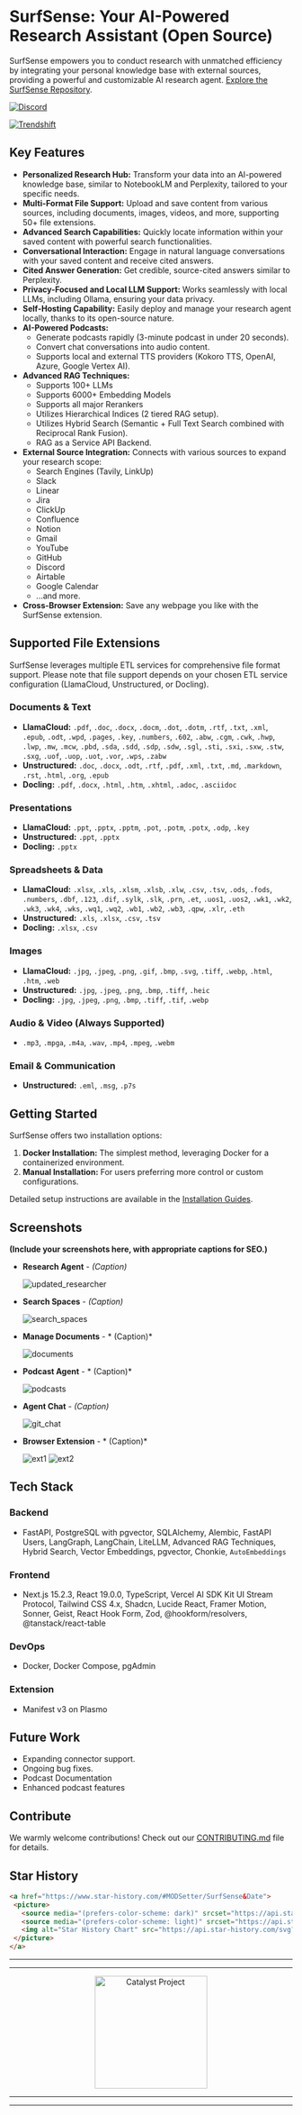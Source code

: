 # SurfSense: Your AI-Powered Research Assistant (Open Source)

SurfSense empowers you to conduct research with unmatched efficiency by integrating your personal knowledge base with external sources, providing a powerful and customizable AI research agent. [Explore the SurfSense Repository](https://github.com/MODSetter/SurfSense).

[![Discord](https://img.shields.io/discord/1359368468260192417?label=Discord&logo=discord)](https://discord.gg/ejRNvftDp9)

[![Trendshift](https://trendshift.io/api/badge/repositories/13606)](https://trendshift.io/repositories/13606)

## Key Features

*   **Personalized Research Hub:** Transform your data into an AI-powered knowledge base, similar to NotebookLM and Perplexity, tailored to your specific needs.
*   **Multi-Format File Support:** Upload and save content from various sources, including documents, images, videos, and more, supporting 50+ file extensions.
*   **Advanced Search Capabilities:** Quickly locate information within your saved content with powerful search functionalities.
*   **Conversational Interaction:** Engage in natural language conversations with your saved content and receive cited answers.
*   **Cited Answer Generation:** Get credible, source-cited answers similar to Perplexity.
*   **Privacy-Focused and Local LLM Support:** Works seamlessly with local LLMs, including Ollama, ensuring your data privacy.
*   **Self-Hosting Capability:** Easily deploy and manage your research agent locally, thanks to its open-source nature.
*   **AI-Powered Podcasts:** 
    *   Generate podcasts rapidly (3-minute podcast in under 20 seconds).
    *   Convert chat conversations into audio content.
    *   Supports local and external TTS providers (Kokoro TTS, OpenAI, Azure, Google Vertex AI).
*   **Advanced RAG Techniques:**
    *   Supports 100+ LLMs
    *   Supports 6000+ Embedding Models
    *   Supports all major Rerankers
    *   Utilizes Hierarchical Indices (2 tiered RAG setup).
    *   Utilizes Hybrid Search (Semantic + Full Text Search combined with Reciprocal Rank Fusion).
    *   RAG as a Service API Backend.
*   **External Source Integration:** Connects with various sources to expand your research scope:
    *   Search Engines (Tavily, LinkUp)
    *   Slack
    *   Linear
    *   Jira
    *   ClickUp
    *   Confluence
    *   Notion
    *   Gmail
    *   YouTube
    *   GitHub
    *   Discord
    *   Airtable
    *   Google Calendar
    *   ...and more.
*   **Cross-Browser Extension:** Save any webpage you like with the SurfSense extension.

## Supported File Extensions

SurfSense leverages multiple ETL services for comprehensive file format support. Please note that file support depends on your chosen ETL service configuration (LlamaCloud, Unstructured, or Docling).

### Documents & Text

*   **LlamaCloud:** `.pdf`, `.doc`, `.docx`, `.docm`, `.dot`, `.dotm`, `.rtf`, `.txt`, `.xml`, `.epub`, `.odt`, `.wpd`, `.pages`, `.key`, `.numbers`, `.602`, `.abw`, `.cgm`, `.cwk`, `.hwp`, `.lwp`, `.mw`, `.mcw`, `.pbd`, `.sda`, `.sdd`, `.sdp`, `.sdw`, `.sgl`, `.sti`, `.sxi`, `.sxw`, `.stw`, `.sxg`, `.uof`, `.uop`, `.uot`, `.vor`, `.wps`, `.zabw`
*   **Unstructured:** `.doc`, `.docx`, `.odt`, `.rtf`, `.pdf`, `.xml`, `.txt`, `.md`, `.markdown`, `.rst`, `.html`, `.org`, `.epub`
*   **Docling:** `.pdf`, `.docx`, `.html`, `.htm`, `.xhtml`, `.adoc`, `.asciidoc`

### Presentations

*   **LlamaCloud:** `.ppt`, `.pptx`, `.pptm`, `.pot`, `.potm`, `.potx`, `.odp`, `.key`
*   **Unstructured:** `.ppt`, `.pptx`
*   **Docling:** `.pptx`

### Spreadsheets & Data

*   **LlamaCloud:** `.xlsx`, `.xls`, `.xlsm`, `.xlsb`, `.xlw`, `.csv`, `.tsv`, `.ods`, `.fods`, `.numbers`, `.dbf`, `.123`, `.dif`, `.sylk`, `.slk`, `.prn`, `.et`, `.uos1`, `.uos2`, `.wk1`, `.wk2`, `.wk3`, `.wk4`, `.wks`, `.wq1`, `.wq2`, `.wb1`, `.wb2`, `.wb3`, `.qpw`, `.xlr`, `.eth`
*   **Unstructured:** `.xls`, `.xlsx`, `.csv`, `.tsv`
*   **Docling:** `.xlsx`, `.csv`

### Images

*   **LlamaCloud:** `.jpg`, `.jpeg`, `.png`, `.gif`, `.bmp`, `.svg`, `.tiff`, `.webp`, `.html`, `.htm`, `.web`
*   **Unstructured:** `.jpg`, `.jpeg`, `.png`, `.bmp`, `.tiff`, `.heic`
*   **Docling:** `.jpg`, `.jpeg`, `.png`, `.bmp`, `.tiff`, `.tif`, `.webp`

### Audio & Video (Always Supported)

*   `.mp3`, `.mpga`, `.m4a`, `.wav`, `.mp4`, `.mpeg`, `.webm`

### Email & Communication

*   **Unstructured:** `.eml`, `.msg`, `.p7s`

## Getting Started

SurfSense offers two installation options:

1.  **Docker Installation:** The simplest method, leveraging Docker for a containerized environment.
2.  **Manual Installation:** For users preferring more control or custom configurations.

Detailed setup instructions are available in the [Installation Guides](https://www.surfsense.net/docs/).

## Screenshots

**(Include your screenshots here, with appropriate captions for SEO.)**

*   **Research Agent**  - *(Caption)*

    ![updated_researcher](https://github.com/user-attachments/assets/e22c5d86-f511-4c72-8c50-feba0c1561b4)

*   **Search Spaces**  - *(Caption)*

    ![search_spaces](https://github.com/user-attachments/assets/e254c38c-f937-44b6-9e9d-770db583d099)

*   **Manage Documents** - * (Caption)*

    ![documents](https://github.com/user-attachments/assets/7001e306-eb06-4009-89c6-8fadfdc3fc4d)

*   **Podcast Agent**  - * (Caption)*

    ![podcasts](https://github.com/user-attachments/assets/6cb82ffd-9e14-4172-bc79-67faf34c4c1c)

*   **Agent Chat** - *(Caption)*

    ![git_chat](https://github.com/user-attachments/assets/bb352d52-1c6d-4020-926b-722d0b98b491)

*   **Browser Extension** - * (Caption)*

    ![ext1](https://github.com/user-attachments/assets/1f042b7a-6349-422b-94fb-d40d0df16c40)
    ![ext2](https://github.com/user-attachments/assets/a9b9f1aa-2677-404d-b0a0-c1b2dddf24a7)

## Tech Stack

### Backend

*   FastAPI, PostgreSQL with pgvector, SQLAlchemy, Alembic, FastAPI Users, LangGraph, LangChain, LiteLLM, Advanced RAG Techniques, Hybrid Search, Vector Embeddings, pgvector, Chonkie, `AutoEmbeddings`

### Frontend

*   Next.js 15.2.3, React 19.0.0, TypeScript, Vercel AI SDK Kit UI Stream Protocol, Tailwind CSS 4.x, Shadcn, Lucide React, Framer Motion, Sonner, Geist, React Hook Form, Zod, @hookform/resolvers, @tanstack/react-table

### DevOps

*   Docker, Docker Compose, pgAdmin

### Extension

*   Manifest v3 on Plasmo

## Future Work

*   Expanding connector support.
*   Ongoing bug fixes.
*   Podcast Documentation
*   Enhanced podcast features

## Contribute

We warmly welcome contributions!  Check out our [CONTRIBUTING.md](CONTRIBUTING.md) file for details.

## Star History

```html
<a href="https://www.star-history.com/#MODSetter/SurfSense&Date">
 <picture>
   <source media="(prefers-color-scheme: dark)" srcset="https://api.star-history.com/svg?repos=MODSetter/SurfSense&type=Date&theme=dark" />
   <source media="(prefers-color-scheme: light)" srcset="https://api.star-history.com/svg?repos=MODSetter/SurfSense&type=Date" />
   <img alt="Star History Chart" src="https://api.star-history.com/svg?repos=MODSetter/SurfSense&type=Date" />
 </picture>
</a>
```

---
---

<p align="center">
    <img 
      src="https://github.com/user-attachments/assets/329c9bc2-6005-4aed-a629-700b5ae296b4" 
      alt="Catalyst Project" 
      width="200"
    />
</p>

---
---